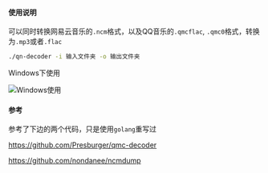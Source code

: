 #### 使用说明

可以同时转换网易云音乐的`.ncm`格式，以及QQ音乐的`.qmcflac`, `.qmc0`格式，转换为`.mp3`或者`.flac`

```bash
./qn-decoder -i 输入文件夹 -o 输出文件夹
```

Windows下使用

![Windows使用](screenshot-win.gif)


#### 参考
参考了下边的两个代码，只是使用`golang`重写过

https://github.com/Presburger/qmc-decoder

https://github.com/nondanee/ncmdump

